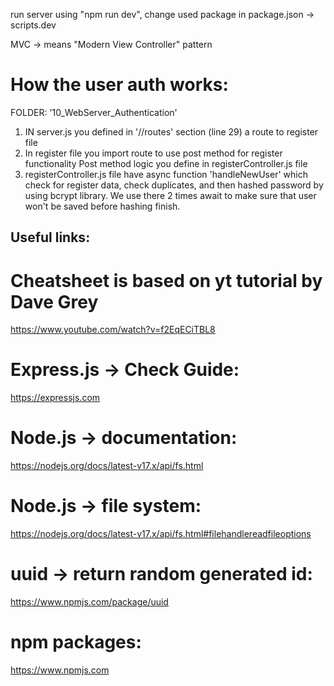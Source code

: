 run server using "npm run dev", change used package in package.json -> scripts.dev

MVC -> means "Modern View Controller" pattern

# How the user auth works:

FOLDER: '10_WebServer_Authentication'

1. IN server.js you defined in '//routes' section (line 29) a route to register file
2. In register file you import route to use post method for register functionality
   Post method logic you define in registerController.js file
3. registerController.js file have async function 'handleNewUser' which check for register data,
   check duplicates, and then hashed password by using bcrypt library.
   We use there 2 times await to make sure that user won't be saved before hashing finish.

## Useful links:

# Cheatsheet is based on yt tutorial by Dave Grey

https://www.youtube.com/watch?v=f2EqECiTBL8

# Express.js -> Check Guide:

https://expressjs.com

# Node.js -> documentation:

https://nodejs.org/docs/latest-v17.x/api/fs.html

# Node.js -> file system:

https://nodejs.org/docs/latest-v17.x/api/fs.html#filehandlereadfileoptions

# uuid -> return random generated id:

https://www.npmjs.com/package/uuid

# npm packages:

https://www.npmjs.com
